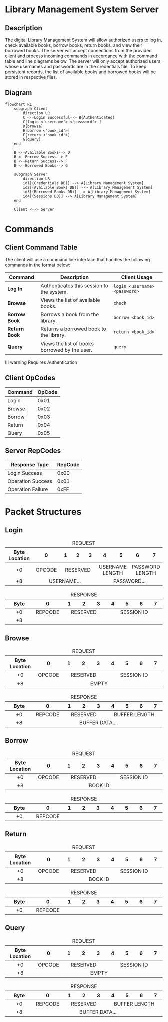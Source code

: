 # Library Management System Server

## Description

The digital Library Management System will allow authorized users to log in, check available books, borrow books, return books, and view their borrowed books. The server will accept connections from the provided client and process incoming commands in accordance with the command table and line diagrams below. The server will only accept authorized users whose usernames and passwords are in the credentials file. To keep persistent records, the list of available books and borrowed books will be stored in respective files.

## Diagram

```mermaid
flowchart RL
    subgraph Client
        direction LR
        C <--Login Successful--> B{Authenticated}
        C[login <'username'> <'password'> ]
        D[browse]
        E[borrow <'book_id'>]
        F[return <'book_id'>]
        G[query]
    end
   
    B <--Available Books--> D
    B <--Borrow Success--> E
    B <--Return Success--> F
    B <--Borrowed Books--> G

    subgraph Server
        direction LR
        id1[(Credentials DB)] --> A[Library Management System]
        id2[(Available Books DB)] --> A[Library Management System]
        id3[(Borrowed Books DB)] --> A[Library Management System]
        id4[(Sessions DB)] --> A[Library Management System]
    end

    Client <--> Server
```

# Commands

## Client Command Table

The client will use a command line interface that handles the following commands in the format below:

| Command               | Description                            | Client Usage                  |
| --------------------- | -------------------------------------- | ----------------------------- |
| **Log In**            | Authenticates this session to the system. | `login <username> <password>` |
| **Browse**   | Views the list of available books.     | `check`                       |
| **Borrow Book**       | Borrows a book from the library.       | `borrow <book_id>`            |
| **Return Book**       | Returns a borrowed book to the library.| `return <book_id>`            |
| **Query**     | Views the list of books borrowed by the user. | `query`                       |

!!! warning
    Requires Authentication

## Client OpCodes

| Command                         | OpCode |
| ------------------------------- | ------ |
| Login                           | 0x01   |
| Browse                          | 0x02   |
| Borrow                          | 0x03   |
| Return                          | 0x04   |
| Query                           | 0x05   |

## Server RepCodes

| Response Type     | RepCode |
| ----------------- | ------- |
| Login Success     | 0x00    |
| Operation Success | 0x01    |
| Operation Failure | 0xFF    |

# Packet Structures

## Login

<table style="text-align:center;">
    <colgroup>
        <col span="1" style="width:20%;">
        <col span="1" style="width:10%;">
        <col span="1" style="width:10%;">
        <col span="1" style="width:10%;">
        <col span="1" style="width:10%;">
        <col span="1" style="width:10%;">
        <col span="1" style="width:10%;">
        <col span="1" style="width:10%;">
        <col span="1" style="width:10%;">
    </colgroup>
    <thead>
        <tr>
            <td colspan=9>REQUEST</td>
        </tr>
        <tr>
            <th>Byte Location</th>
            <th>0</th>
            <th>1</th>
            <th>2</th>
            <th>3</th>
            <th>4</th>
            <th>5</th>
            <th>6</th>
            <th>7</th>
        </tr>
    </thead>
    <tbody>
        <tr>
            <td>+0</td>
            <td>OPCODE</td>
            <td colspan=3>RESERVED</td>
            <td colspan=2>USERNAME LENGTH</td>
            <td colspan=2>PASSWORD LENGTH</td>
        </tr>
        <tr>
            <td>+8</td>
            <td colspan=4>USERNAME...</td>
            <td colspan=4>PASSWORD...</td>
        </tr>
    </tbody>
</table>

<table style="text-align:center;">
    <colgroup>
        <col span="1" style="width:20%;">
        <col span="1" style="width:10%;">
        <col span="1" style="width:10%;">
        <col span="1" style="width:10%;">
        <col span="1" style="width:10%;">
        <col span="1" style="width:10%;">
        <col span="1" style="width:10%;">
        <col span="1" style="width:10%;">
        <col span="1" style="width:10%;">
    </colgroup>
    <thead>
        <tr>
            <td colspan=9>RESPONSE</td>
        </tr>
        <tr>
            <th>Byte </th>
            <th>0</th>
            <th>1</th>
            <th>2</th>
            <th>3</th>
            <th>4</th>
            <th>5</th>
            <th>6</th>
            <th>7</th>
        </tr>
    </thead>
    <tbody>
        <tr>
            <td>+0</td>
            <td>REPCODE</td>
            <td colspan=3>RESERVED</td>
            <td colspan=4>SESSION ID</td>
        </tr>
        <tr>
            <td>+8</td>
            <td colspan=8></td>
        </tr>
    </tbody>
</table>

## Browse

<table style="text-align:center;">
    <colgroup>
        <col span="1" style="width:20%;">
        <col span="1" style="width:10%;">
        <col span="1" style="width:10%;">
        <col span="1" style="width:10%;">
        <col span="1" style="width:10%;">
        <col span="1" style="width:10%;">
        <col span="1" style="width:10%;">
        <col span="1" style="width:10%;">
        <col span="1" style="width:10%;">
    </colgroup>
    <thead>
        <tr>
            <td colspan=9>REQUEST</td>
        </tr>
        <tr>
            <th>Byte Location</th>
            <th>0</th>
            <th>1</th>
            <th>2</th>
            <th>3</th>
            <th>4</th>
            <th>5</th>
            <th>6</th>
            <th>7</th>
        </tr>
    </thead>
    <tbody>
        <tr>
            <td>+0</td>
            <td>OPCODE</td>
            <td colspan=3>RESERVED</td>
            <td colspan=4>SESSION ID</td>
        </tr>
        <tr>
            <td>+8</td>
            <td colspan=8>EMPTY</td>
        </tr>
    </tbody>
</table>

<table style="text-align:center;">
    <colgroup>
        <col span="1" style="width:20%;">
        <col span="1" style="width:10%;">
        <col span="1" style="width:10%;">
        <col span="1" style="width:10%;">
        <col span="1" style="width:10%;">
        <col span="1" style="width:10%;">
        <col span="1" style="width:10%;">
        <col span="1" style="width:10%;">
        <col span="1" style="width:10%;">
    </colgroup>
    <thead>
        <tr>
            <td colspan=9>RESPONSE</td>
        </tr>
        <tr>
            <th>Byte </th>
            <th>0</th>
            <th>1</th>
            <th>2</th>
            <th>3</th>
            <th>4</th>
            <th>5</th>
            <th>6</th>
            <th>7</th>
        </tr>
    </thead>
    <tbody>
        <tr>
            <td>+0</td>
            <td>REPCODE</td>
            <td colspan=3>RESERVED</td>
            <td colspan=4>BUFFER LENGTH</td>
        </tr>
        <tr>
            <td>+8</td>
            <td colspan=8>BUFFER DATA...</td>
        </tr>
    </tbody>
</table>

## Borrow

<table style="text-align:center;">
    <colgroup>
        <col span="1" style="width:20%;">
        <col span="1" style="width:10%;">
        <col span="1" style="width:10%;">
        <col span="1" style="width:10%;">
        <col span="1" style="width:10%;">
        <col span="1" style="width:10%;">
        <col span="1" style="width:10%;">
        <col span="1" style="width:10%;">
        <col span="1" style="width:10%;">
    </colgroup>
    <thead>
        <tr>
            <td colspan=9>REQUEST</td>
        </tr>
        <tr>
            <th>Byte Location</th>
            <th>0</th>
            <th>1</th>
            <th>2</th>
            <th>3</th>
            <th>4</th>
            <th>5</th>
            <th>6</th>
            <th>7</th>
        </tr>
    </thead>
    <tbody>
        <tr>
            <td>+0</td>
            <td>OPCODE</td>
            <td colspan=3>RESERVED</td>
            <td colspan=4>SESSION ID</td>
        </tr>
        <tr>
            <td>+8</td>
            <td colspan=8>BOOK ID</td>
        </tr>
    </tbody>
</table>

<table style="text-align:center;">
    <colgroup>
        <col span="1" style="width:20%;">
        <col span="1" style="width:10%;">
        <col span="1" style="width:10%;">
        <col span="1" style="width:10%;">
        <col span="1" style="width:10%;">
        <col span="1" style="width:10%;">
        <col span="1" style="width:10%;">
        <col span="1" style="width:10%;">
        <col span="1" style="width:10%;">
    </colgroup>
    <thead>
        <tr>
            <td colspan=9>RESPONSE</td>
        </tr>
        <tr>
            <th>Byte </th>
            <th>0</th>
            <th>1</th>
            <th>2</th>
            <th>3</th>
            <th>4</th>
            <th>5</th>
            <th>6</th>
            <th>7</th>
        </tr>
    </thead>
    <tbody>
        <tr>
            <td>+0</td>
            <td>REPCODE</td>
            <td colspan=7></td>
        </tr>
    </tbody>
</table>

## Return

<table style="text-align:center;">
    <colgroup>
        <col span="1" style="width:20%;">
        <col span="1" style="width:10%;">
        <col span="1" style="width:10%;">
        <col span="1" style="width:10%;">
        <col span="1" style="width:10%;">
        <col span="1" style="width:10%;">
        <col span="1" style="width:10%;">
        <col span="1" style="width:10%;">
        <col span="1" style="width:10%;">
    </colgroup>
    <thead>
        <tr>
            <td colspan=9>REQUEST</td>
        </tr>
        <tr>
            <th>Byte Location</th>
            <th>0</th>
            <th>1</th>
            <th>2</th>
            <th>3</th>
            <th>4</th>
            <th>5</th>
            <th>6</th>
            <th>7</th>
        </tr>
    </thead>
    <tbody>
        <tr>
            <td>+0</td>
            <td>OPCODE</td>
            <td colspan=3>RESERVED</td>
            <td colspan=4>SESSION ID</td>
        </tr>
        <tr>
            <td>+8</td>
            <td colspan=8>BOOK ID</td>
        </tr>
    </tbody>
</table>

<table style="text-align:center;">
    <colgroup>
        <col span="1" style="width:20%;">
        <col span="1" style="width:10%;">
        <col span="1" style="width:10%;">
        <col span="1" style="width:10%;">
        <col span="1" style="width:10%;">
        <col span="1" style="width:10%;">
        <col span="1" style="width:10%;">
        <col span="1" style="width:10%;">
        <col span="1" style="width:10%;">
    </colgroup>
    <thead>
        <tr>
            <td colspan=9>RESPONSE</td>
        </tr>
        <tr>
            <th>Byte </th>
            <th>0</th>
            <th>1</th>
            <th>2</th>
            <th>3</th>
            <th>4</th>
            <th>5</th>
            <th>6</th>
            <th>7</th>
        </tr>
    </thead>
    <tbody>
        <tr>
            <td>+0</td>
            <td>REPCODE</td>
            <td colspan=7></td>
        </tr>
    </tbody>
</table>

## Query

<table style="text-align:center;">
    <colgroup>
        <col span="1" style="width:20%;">
        <col span="1" style="width:10%;">
        <col span="1" style="width:10%;">
        <col span="1" style="width:10%;">
        <col span="1" style="width:10%;">
        <col span="1" style="width:10%;">
        <col span="1" style="width:10%;">
        <col span="1" style="width:10%;">
        <col span="1" style="width:10%;">
    </colgroup>
    <thead>
        <tr>
            <td colspan=9>REQUEST</td>
        </tr>
        <tr>
            <th>Byte Location</th>
            <th>0</th>
            <th>1</th>
            <th>2</th>
            <th>3</th>
            <th>4</th>
            <th>5</th>
            <th>6</th>
            <th>7</th>
        </tr>
    </thead>
    <tbody>
        <tr>
            <td>+0</td>
            <td>OPCODE</td>
            <td colspan=3>RESERVED</td>
            <td colspan=4>SESSION ID</td>
        </tr>
        <tr>
            <td>+8</td>
            <td colspan=8>EMPTY</td>
        </tr>
    </tbody>
</table>

<table style="text-align:center;">
    <colgroup>
        <col span="1" style="width:20%;">
        <col span="1" style="width:10%;">
        <col span="1" style="width:10%;">
        <col span="1" style="width:10%;">
        <col span="1" style="width:10%;">
        <col span="1" style="width:10%;">
        <col span="1" style="width:10%;">
        <col span="1" style="width:10%;">
        <col span="1" style="width:10%;">
    </colgroup>
    <thead>
        <tr>
            <td colspan=9>RESPONSE</td>
        </tr>
        <tr>
            <th>Byte </th>
            <th>0</th>
            <th>1</th>
            <th>2</th>
            <th>3</th>
            <th>4</th>
            <th>5</th>
            <th>6</th>
            <th>7</th>
        </tr>
    </thead>
    <tbody>
        <tr>
            <td>+0</td>
            <td>REPCODE</td>
            <td colspan=3>RESERVED</td>
            <td colspan=4>BUFFER LENGTH</td>
        </tr>
        <tr>
            <td>+8</td>
            <td colspan=8>BUFFER DATA...</td>
        </tr>
    </tbody>
</table>
